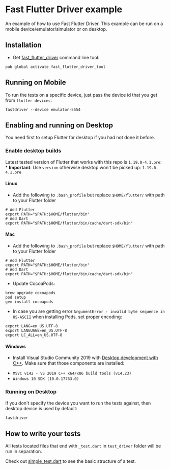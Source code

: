 # Fast Flutter Driver example

An example of how to use Fast Flutter Driver.
This example can be run on a mobile device/emulator/simulator or on desktop.

## Installation
- Get [fast_flutter_driver](https://github.com/tomaszpolanski/fast_flutter_driver) command line tool:
```shell script
pub global activate fast_flutter_driver_tool
```

## Running on Mobile
To run the tests on a specific device, just pass the device id that you get from `flutter devices`:
```
fastdriver --device emulator-5554
```

## Enabling and running on Desktop
You need first to setup Flutter for desktop if you had not done it before.

### Enable desktop builds

Latest tested version of Flutter that works with this repo is `1.19.0-4.1.pre`:
  * **Important**: Use `version` otherwise desktop won't be picked up: `1.19.0-4.1.pre`

#### Linux
- Add the following to `.bash_profile` but replace `$HOME/flutter/` with path to your Flutter folder
```
# Add Flutter
export PATH="$PATH:$HOME/flutter/bin"
# Add Dart
export PATH="$PATH:$HOME/flutter/bin/cache/dart-sdk/bin"
```
#### Mac
- Add the following to `.bash_profile` but replace `$HOME/flutter/` with path to your Flutter folder
```
# Add Flutter
export PATH="$PATH:$HOME/flutter/bin"
# Add Dart
export PATH="$PATH:$HOME/flutter/bin/cache/dart-sdk/bin"
```
- Update CocoaPods:
```
brew upgrade cocoapods
pod setup
gem install cocoapods
```
- In case you are getting error `ArgumentError - invalid byte sequence in US-ASCII` when installing Pods, set proper encoding:
```
export LANG=en_US.UTF-8
export LANGUAGE=en_US.UTF-8
export LC_ALL=en_US.UTF-8
```
#### Windows
- Install Visual Studio Community 2019 with [Desktop development with C++](https://devblogs.microsoft.com/cppblog/windows-desktop-development-with-c-in-visual-studio/#installation). 
Make sure that those components are installed:
* `MSVC v142 - VS 2019 C++ x64/x86 build tools (v14.23)`   
* `Windows 10 SDK (10.0.17763.0)` 


### Running on Desktop
If you don't specify the device you want to run the tests against, then desktop device is used by default:
```bash
fastdriver
```

## How to write your tests
All tests located files that end with `_test.dart` in `test_driver` folder will be run in separation.

Check out [simple_test.dart](test_driver/simple_test.dart) to see the basic structure of a test.